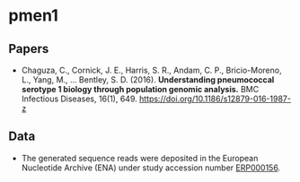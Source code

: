 # pmen1

## Papers

* Chaguza, C., Cornick, J. E., Harris, S. R., Andam, C. P., Bricio-Moreno, L., Yang, M., … Bentley, S. D. (2016). **Understanding pneumococcal serotype 1 biology through population genomic analysis.** BMC Infectious Diseases, 16(1), 649. https://doi.org/10.1186/s12879-016-1987-z

## Data

* The generated sequence reads were deposited in the European Nucleotide Archive (ENA) under study accession number [ERP000156](http://www.ebi.ac.uk/ena/data/view/PRJEB2102).
